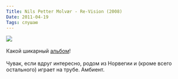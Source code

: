 ```yaml
---
Title: Nils Petter Molvær - Re-Vision (2008)
Date: 2011-04-19
Tags: слушаю
---
```


<div class="text"><img src="http://dl.dropbox.com/u/140528/site/re-vis10n.jpg" /><br /><br />
Какой шикарный <a href="http://www.discogs.com/Nils-Petter-Molv%C3%A6r-Re-Vision/release/1340072">альбом</a>!<br /><br /> Чувак, если вдруг интересно, родом из Норвегии и (кроме всего остального) играет на трубе. Амбиент.</div>